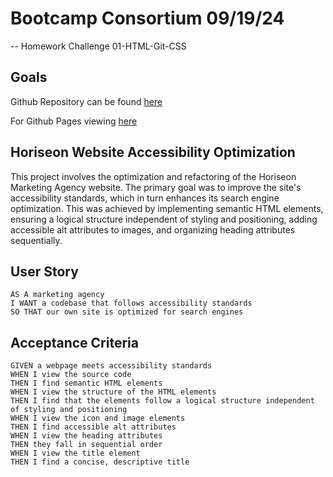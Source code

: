 # Bootcamp Consortium 09/19/24

-- Homework Challenge 01-HTML-Git-CSS

## Goals

Github Repository can be found [here](https://github.com/MadamLoki/Bootcamp-01-Challenge-hw)

For Github Pages viewing [here](https://madamloki.github.io/Bootcamp-01-Challenge-hw/)

## Horiseon Website Accessibility Optimization

This project involves the optimization and refactoring of the Horiseon Marketing Agency website. The primary goal was to improve the site's accessibility standards, which in turn enhances its search engine optimization. This was achieved by implementing semantic HTML elements, ensuring a logical structure independent of styling and positioning, adding accessible alt attributes to images, and organizing heading attributes sequentially.

## User Story

```
AS A marketing agency
I WANT a codebase that follows accessibility standards
SO THAT our own site is optimized for search engines
```

## Acceptance Criteria

```
GIVEN a webpage meets accessibility standards
WHEN I view the source code
THEN I find semantic HTML elements
WHEN I view the structure of the HTML elements
THEN I find that the elements follow a logical structure independent of styling and positioning
WHEN I view the icon and image elements
THEN I find accessible alt attributes
WHEN I view the heading attributes
THEN they fall in sequential order
WHEN I view the title element
THEN I find a concise, descriptive title
```

